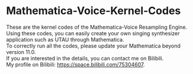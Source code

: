 # Mathematica-Voice-Kernel-Codes
These are the kernel codes of the Mathematica-Voice Resampling Engine.  
Using these codes, you can easily create your own singing synthesizer application such as UTAU through Mathematica.  
To correctly run all the codes, please update your Mathematica beyond version 11.0.  
If you are interested in the details, you can contact me on Bilibili.  
My profile on Bilibili: https://space.bilibili.com/75304607.
